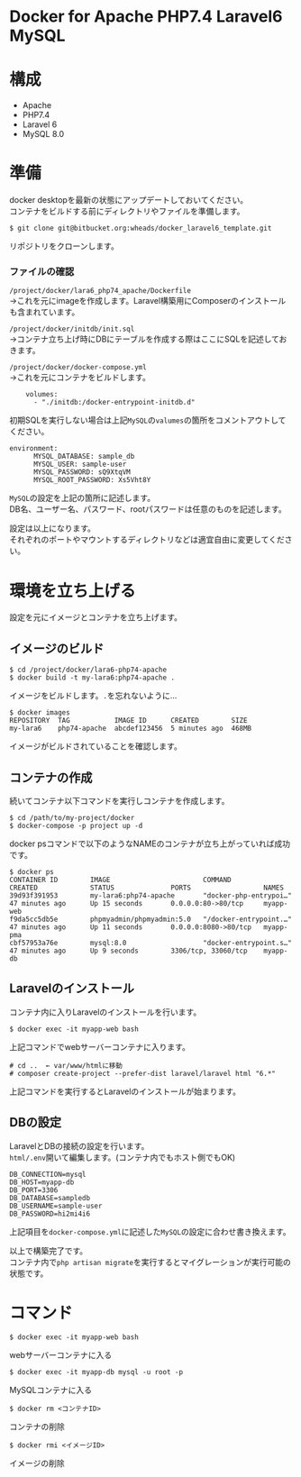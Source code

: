 # Docker for Apache PHP7.4 Laravel6 MySQL

# 構成
* Apache
* PHP7.4
* Laravel 6
* MySQL 8.0

# 準備
docker desktopを最新の状態にアップデートしておいてください。  
コンテナをビルドする前にディレクトリやファイルを準備します。
```
$ git clone git@bitbucket.org:wheads/docker_laravel6_template.git
```
リポジトリをクローンします。  
### ファイルの確認
`/project/docker/lara6_php74_apache/Dockerfile`  
→これを元にimageを作成します。Laravel構築用にComposerのインストールも含まれています。

`/project/docker/initdb/init.sql`  
→コンテナ立ち上げ時にDBにテーブルを作成する際はここにSQLを記述しておきます。

`/project/docker/docker-compose.yml`  
→これを元にコンテナをビルドします。  
```
    volumes:
      - "./initdb:/docker-entrypoint-initdb.d"
```
 初期SQLを実行しない場合は上記`MySQL`の`valumes`の箇所をコメントアウトしてください。

```
environment:
      MYSQL_DATABASE: sample_db
      MYSQL_USER: sample-user
      MYSQL_PASSWORD: sQ9XtqVM
      MYSQL_ROOT_PASSWORD: Xs5Vht8Y
```
`MySQL`の設定を上記の箇所に記述します。  
DB名、ユーザー名、パスワード、rootパスワードは任意のものを記述します。
  
設定は以上になります。   
それぞれのポートやマウントするディレクトリなどは適宜自由に変更してください。  

# 環境を立ち上げる
設定を元にイメージとコンテナを立ち上げます。
## イメージのビルド
```
$ cd /project/docker/lara6-php74-apache
$ docker build -t my-lara6:php74-apache .
```
イメージをビルドします。`.`を忘れないように...
```
$ docker images
REPOSITORY  TAG           IMAGE ID      CREATED        SIZE
my-lara6    php74-apache  abcdef123456  5 minutes ago  468MB
```
イメージがビルドされていることを確認します。  
## コンテナの作成
続いてコンテナ以下コマンドを実行しコンテナを作成します。
```
$ cd /path/to/my-project/docker
$ docker-compose -p project up -d
```
docker psコマンドで以下のようなNAMEのコンテナが立ち上がっていれば成功です。
```
$ docker ps 
CONTAINER ID        IMAGE                       COMMAND                  CREATED             STATUS              PORTS                  NAMES
39d93f391953        my-lara6:php74-apache       "docker-php-entrypoi…"   47 minutes ago      Up 15 seconds       0.0.0.0:80->80/tcp     myapp-web
f9da5cc5db5e        phpmyadmin/phpmyadmin:5.0   "/docker-entrypoint.…"   47 minutes ago      Up 11 seconds       0.0.0.0:8080->80/tcp   myapp-pma
cbf57953a76e        mysql:8.0                   "docker-entrypoint.s…"   47 minutes ago      Up 9 seconds        3306/tcp, 33060/tcp    myapp-db
```
  
## Laravelのインストール
コンテナ内に入りLaravelのインストールを行います。
```
$ docker exec -it myapp-web bash
```
上記コマンドでwebサーバーコンテナに入ります。
```
# cd ..  ← var/www/htmlに移動
# composer create-project --prefer-dist laravel/laravel html "6.*"  
```
上記コマンドを実行するとLaravelのインストールが始まります。  

## DBの設定
LaravelとDBの接続の設定を行います。  
`html/.env`開いて編集します。(コンテナ内でもホスト側でもOK)  
```
DB_CONNECTION=mysql
DB_HOST=myapp-db
DB_PORT=3306
DB_DATABASE=sampledb
DB_USERNAME=sample-user
DB_PASSWORD=hi2mi4i6
```
上記項目を`docker-compose.yml`に記述した`MySQL`の設定に合わせ書き換えます。  

以上で構築完了です。  
コンテナ内で`php artisan migrate`を実行するとマイグレーションが実行可能の状態です。


# コマンド
```
$ docker exec -it myapp-web bash
```
webサーバーコンテナに入る
```
$ docker exec -it myapp-db mysql -u root -p
```
MySQLコンテナに入る
```
$ docker rm <コンテナID>
```
コンテナの削除
```
$ docker rmi <イメージID>
```
イメージの削除